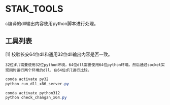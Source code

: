 # STAK_TOOLS

c编译的dll输出内容使用python脚本进行处理。


## 工具列表

[1] 校验长安64位dll和通用32位dll输出内容是否一致。

    32位dll需要使用32位python环境，64位dll需要使用64位python环境。然后通过socket实现同时运行两个环境的dll，在64位dll进行比较。

```powershell
conda activate py32
python run_dll_x86_server.py

conda activate python312
python check_changan_x64.py
```
